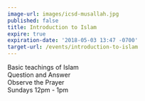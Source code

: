 ```yaml
---
image-url: images/icsd-musallah.jpg
published: false
title: Introduction to Islam
expire: true
expiration-date: '2018-05-03 13:47 -0700'
target-url: /events/introduction-to-islam
---
```

Basic teachings of Islam  
Question and Answer  
Observe the Prayer  
Sundays 12pm - 1pm
